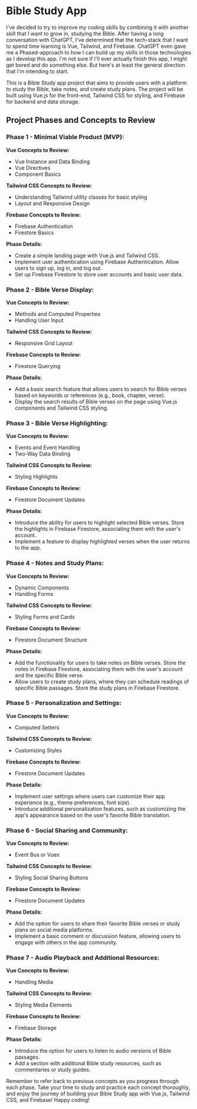 # Bible Study App

I've decided to try to improve my coding skills by combining it with another skill that I want to grow in, studying the Bible. After having a long conversation with ChatGPT, I've determined that the tech-stack that I want to spend time learning is Vue, Tailwind, and Firebase. ChatGPT even gave me a Phased-approach to how I can build up my skills in those technologies as I develop this app. I'm not sure if I'll ever actually finish this app, I might get bored and do something else. But here's at least the general direction that I'm intending to start.

This is a Bible Study app project that aims to provide users with a platform to study the Bible, take notes, and create study plans. The project will be built using Vue.js for the front-end, Tailwind CSS for styling, and Firebase for backend and data storage.

## Project Phases and Concepts to Review

### Phase 1 - Minimal Viable Product (MVP):

**Vue Concepts to Review:**

- Vue Instance and Data Binding
- Vue Directives
- Component Basics

**Tailwind CSS Concepts to Review:**

- Understanding Tailwind utility classes for basic styling
- Layout and Responsive Design

**Firebase Concepts to Review:**

- Firebase Authentication
- Firestore Basics

**Phase Details:**

- Create a simple landing page with Vue.js and Tailwind CSS.
- Implement user authentication using Firebase Authentication. Allow users to sign up, log in, and log out.
- Set up Firebase Firestore to store user accounts and basic user data.

### Phase 2 - Bible Verse Display:

**Vue Concepts to Review:**

- Methods and Computed Properties
- Handling User Input

**Tailwind CSS Concepts to Review:**

- Responsive Grid Layout

**Firebase Concepts to Review:**

- Firestore Querying

**Phase Details:**

- Add a basic search feature that allows users to search for Bible verses based on keywords or references (e.g., book, chapter, verse).
- Display the search results of Bible verses on the page using Vue.js components and Tailwind CSS styling.

### Phase 3 - Bible Verse Highlighting:

**Vue Concepts to Review:**

- Events and Event Handling
- Two-Way Data Binding

**Tailwind CSS Concepts to Review:**

- Styling Highlights

**Firebase Concepts to Review:**

- Firestore Document Updates

**Phase Details:**

- Introduce the ability for users to highlight selected Bible verses. Store the highlights in Firebase Firestore, associating them with the user's account.
- Implement a feature to display highlighted verses when the user returns to the app.

### Phase 4 - Notes and Study Plans:

**Vue Concepts to Review:**

- Dynamic Components
- Handling Forms

**Tailwind CSS Concepts to Review:**

- Styling Forms and Cards

**Firebase Concepts to Review:**

- Firestore Document Structure

**Phase Details:**

- Add the functionality for users to take notes on Bible verses. Store the notes in Firebase Firestore, associating them with the user's account and the specific Bible verse.
- Allow users to create study plans, where they can schedule readings of specific Bible passages. Store the study plans in Firebase Firestore.

### Phase 5 - Personalization and Settings:

**Vue Concepts to Review:**

- Computed Setters

**Tailwind CSS Concepts to Review:**

- Customizing Styles

**Firebase Concepts to Review:**

- Firestore Document Updates

**Phase Details:**

- Implement user settings where users can customize their app experience (e.g., theme preferences, font size).
- Introduce additional personalization features, such as customizing the app's appearance based on the user's favorite Bible translation.

### Phase 6 - Social Sharing and Community:

**Vue Concepts to Review:**

- Event Bus or Vuex

**Tailwind CSS Concepts to Review:**

- Styling Social Sharing Buttons

**Firebase Concepts to Review:**

- Firestore Document Updates

**Phase Details:**

- Add the option for users to share their favorite Bible verses or study plans on social media platforms.
- Implement a basic comment or discussion feature, allowing users to engage with others in the app community.

### Phase 7 - Audio Playback and Additional Resources:

**Vue Concepts to Review:**

- Handling Media

**Tailwind CSS Concepts to Review:**

- Styling Media Elements

**Firebase Concepts to Review:**

- Firebase Storage

**Phase Details:**

- Introduce the option for users to listen to audio versions of Bible passages.
- Add a section with additional Bible study resources, such as commentaries or study guides.

Remember to refer back to previous concepts as you progress through each phase. Take your time to study and practice each concept thoroughly, and enjoy the journey of building your Bible Study app with Vue.js, Tailwind CSS, and Firebase! Happy coding!
